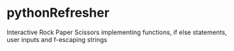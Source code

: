 # pythonRefresher

Interactive Rock Paper Scissors implementing functions, if else statements, user inputs and f-escaping strings
